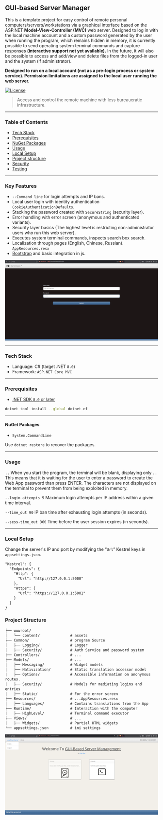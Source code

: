 
## GUI-based Server Manager

This is a template project for easy control of remote personal computers/servers/workstations via a graphical interface based on the ASP.NET **Model-View-Controller (MVC)** web server. Designed to log in with the local machine account and a custom password generated by the user when running the program, which remains hidden in memory, it is currently possible to send operating system terminal commands and capture responses **(interactive support not yet available).** In the future, it will also be possible to access and add/view and delete files from the logged-in user and the system (if administrator).

**Designed to run on a local account (not as a pre-login process or system service). Permission limitations are assigned to the local user running the web server.**

[![License](https://img.shields.io/badge/license-MIT-blue)]()

> Access and control the remote machine with less bureaucratic infrastructure.
---
### Table of Contents

- [Tech Stack](#tech-stack)
- [Prerequisites](#prerequisites)
- [NuGet Packages](#nuget-packages)
- [Usage](#usage)
- [Local Setup](#local-setup)
- [Project structure](#project-structure)
- [Security](#security)
- [Testing](#testing)
---
### Key Features

- `--Command line` for login attempts and IP bans.
- Local user login with identity authentication 
`CookieAuthenticationDefaults`.
- Stacking the password created with `SecureString` (security layer).
- Error handling with error screen (anonymous and authenticated variants).
- Security layer basics (The highest level is restricting non-administrator users who run this web server).
- Executes system terminal commands, inspects search box search.
- Localization through pages (English, Chinese, Russian). `AppResources.resx`
- [Bootstrap](https://bootswatch.com/spacelab/#top) and basic integration in js.
<div align="center">
    <img src="https://raw.githubusercontent.com/Suundumused/GUI-based-Server-Manager/refs/heads/main/README_ASSETS/Screenshot3.png" alt="Web Widget Preview"/>
</div>

 ---
### Tech Stack

- Language: C# (target .NET `8.0`)
- Framework: `ASP.NET Core MVC`
---
### Prerequisites
- [.NET SDK `8.0` or later](https://dotnet.microsoft.com/)
```bash
dotnet tool install --global dotnet-ef
```
---
#### NuGet Packages
- `System.CommandLine`
  
Use `dotnet restore` to recover the packages.

---
### Usage
`..` When you start the program, the terminal will be blank, displaying only `..` This means that it is waiting for the user to enter a password to create the Web App password than press ENTER. The characters are not displayed on the terminal to prevent them from being exploited in memory.

`--login_attempts 5` Maximum login attempts per IP address within a given time interval.

`--time_out 90` IP ban time after exhausting login attempts (in seconds).

`--sess-time_out 360` Time before the user session expires (in seconds).

---
### Local Setup
Change the server's IP and port by modifying the “`Url`” Kestrel keys in `appsettings.json`.

    "Kestrel": {
      "Endpoints": {
        "Http": {
          "Url": "http://127.0.0.1:5000"
        },
        "Https": {
          "Url": "https://127.0.0.1:5001"
        }
      }
    }

### Project Structure

```plaintext
├── wwwroot/                 
│   └── content/          	  # assets
├── Common/                   # program Source
│   ├── Logging/              # Logger          
│   ├── Security/             # Auth Service and password system
├── Controllers/              # ...
├── Models/                   # ...
│   ├── Messaging/            # Widget models
│   ├── Nativization/         # Static translation accessor model
|   ├── Options/              # Accessible information on anonymous routes.
|   ├── Security/             # Models for mediating logins and entries
|   ├── Static/               # For the error screen
├── Resources/                # ...AppResources.resx
│   ├── Languages/            # Contains translations from the App
├── Runtime/                  # Interaction with the computer
|   ├── HighLevel/            # Terminal command executor
├── Views/                    # ...
|   ├── Widgets/              # Partial HTML widgets 
└── appsettings.json          # ini settings
```

<div align="center">
    <img src="https://raw.githubusercontent.com/Suundumused/GUI-based-Server-Manager/refs/heads/main/README_ASSETS/Screenshot1.png" alt="Web Widget Preview"/>
</div>